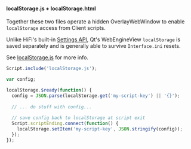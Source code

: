 #### localStorage.js + localStorage.html

Together these two files operate a hidden OverlayWebWindow to enable `localStorage` access from Client scripts.

Unlike HiFi's built-in [Settings API](https://readme.highfidelity.com/docs/settings-api), Qt's WebEngineView `localStorage` is saved separately
and is generally able to survive `Interface.ini` resets.

See [localStorage.js](#file-localStorage.js) for more info.

```javascript
Script.include('localStorage.js');

var config;

localStorage.$ready(function() {
  config = JSON.parse(localStorage.get('my-script-key') || '{}');
  
  // ... do stuff with config...
  
  // save config back to localStorage at script exit
  Script.scriptEnding.connect(function() {
    localStorage.setItem('my-script-key', JSON.stringify(config));
  });
});
```